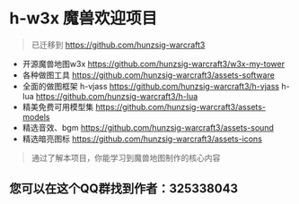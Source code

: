 # h-w3x 魔兽欢迎项目

> 已迁移到 https://github.com/hunzsig-warcraft3

 * 开源魔兽地图w3x https://github.com/hunzsig-warcraft3/w3x-my-tower
 * 各种做图工具 https://github.com/hunzsig-warcraft3/assets-software
 * 全面的做图框架
     h-vjass https://github.com/hunzsig-warcraft3/h-vjass
     h-lua https://github.com/hunzsig-warcraft3/h-lua
 * 精美免费可用模型集 https://github.com/hunzsig-warcraft3/assets-models
 * 精选音效、bgm https://github.com/hunzsig-warcraft3/assets-sound
 * 精选暗亮图标 https://github.com/hunzsig-warcraft3/assets-icons
 
> 通过了解本项目，你能学习到魔兽地图制作的核心内容

## 您可以在这个QQ群找到作者：325338043
